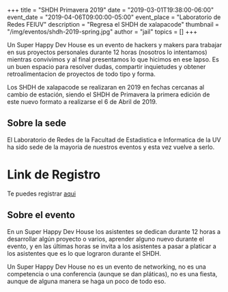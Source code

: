 +++
title = "SHDH Primavera 2019"
date = "2019-03-01T19:38:00-06:00"
event_date = "2019-04-06T09:00:00-05:00"
event_place = "Laboratorio de Redes FEIUV"
description = "Regresa el SHDH de xalapacode"
thumbnail = "/img/eventos/shdh-2019-spring.jpg"
author = "jail"
topics = []
+++

Un Super Happy Dev House es un evento de hackers y makers para trabajar en sus proyectos personales durante 12 horas (nosotros lo intentamos) mientras convivimos y al final presentamos lo que hicimos en ese lapso. Es un buen espacio para resolver dudas, compartir inquietudes y obtener retroalimentacion de proyectos de todo tipo y forma.

Los SHDH de xalapacode se realizaran en 2019 en fechas cercanas al cambio de estación, siendo el SHDH de Primavera la primera edición de este nuevo formato a realizarse el 6 de Abril de 2019.

## Sobre la sede
El Laboratorio de Redes de la Facultad de Estadistica e Informatica de la UV ha sido sede de la mayoria de nuestros eventos y esta vez vuelve a serlo.

# Link de Registro

Te puedes registrar [aqui](https://docs.google.com/spreadsheets/d/19wpYSMRmjQ0pRwC_McbDNSyJ97sqFtcU3c0Iopm0XoU/edit?usp=sharing)

## Sobre el evento
En un Super Happy Dev House los asistentes se dedican durante 12 horas a desarrollar algún proyecto o varios, aprender alguno nuevo durante el evento, y en las últimas horas se invita a los asistentes a pasar a platicar a los asistentes que es lo que lograron durante el SHDH.

Un Super Happy Dev House no es un evento de networking, no es una competencia o una conferencia (aunque se dan pláticas), no es una fiesta, aunque de alguna manera se haga un poco de todo eso.
